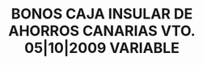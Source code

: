 ---
layout: asset
title: BONOS CAJA INSULAR DE AHORROS CANARIAS VTO. 05|10|2009 VARIABLE
isin: ES0314983000
---